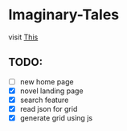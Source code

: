 # **Imaginary-Tales**
visit [This](https://commrade-goad.github.io/imaginary-tales) 

## TODO:
- [ ] new home page
- [x] novel landing page
- [x] search feature
- [x] read json for grid
- [x] generate grid using js
